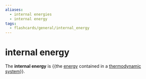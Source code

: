 ```yaml
---
aliases:
  - internal energies
  - internal energy
tags:
  - flashcards/general/internal_energy
---
```


# internal energy

The __internal energy__ is {{the [energy](energy.md) contained in a [thermodynamic system](thermodynamic%20system.md)}}.
